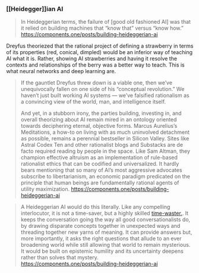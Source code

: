 
### [[Heidegger]]ian AI

> In Heideggerian terms, the failure of \[good old fashioned AI] was that it relied on building machines that “know that” versus “know how.”
> https://components.one/posts/building-heideggerian-ai

Dreyfus theoriezed that the rational project of defining a strawberry in terms of its properties (red, conical, dimpled) would be an inferior way of teaching AI what it is. Rather, showing AI strawberries and having it resolve the contexts and relationships of the berry was a better way to teach. This is what neural networks and deep learning are.

> If the gauntlet Dreyfus threw down is a viable one, then we’ve unequivocally fallen on one side of his “conceptual revolution.” We haven’t just built working AI systems — we’ve falsified rationalism as a convincing view of the world, man, and intelligence itself.
> 
> And yet, in a stubborn irony, the parties building, investing in, and overall theorizing about AI remain mired in an ontology oriented towards deciphering eternal, objective forms. Marcus Aurelius’s Meditations, a how-to on living with as much uninvolved detachment as possible, remains a perennial bestseller in Silicon Valley. Sites like Astral Codex Ten and other rationalist blogs and Substacks are de facto required reading by people in the space. Like Sam Altman, they champion effective altruism as an implementation of rule-based rationalist ethics that can be codified and universalized. It hardly bears mentioning that so many of AI’s most aggressive advocates subscribe to libertarianism, an economic paradigm predicated on the principle that human beings are fundamentally rational agents of utility maximization.
> https://components.one/posts/building-heideggerian-ai

>A Heideggerian AI would do this literally. Like any compelling interlocutor, it is not a time-saver, but a highly skilled [time-waster.](https://components.one/posts/gamer-and-nihilist-product-hunt). It keeps the conversation going the way all good conversationalists do, by drawing disparate concepts together in unexpected ways and threading together new yarns of meaning. It can provide answers but, more importantly, it asks the right questions that allude to an ever broadening world while still allowing that world to remain mysterious. It would be built on epistemic humility and its uncertainty deepens rather than solves that mystery.
>https://components.one/posts/building-heideggerian-ai